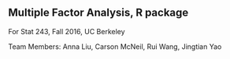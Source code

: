 Multiple Factor Analysis, R package
----------------------------------
For Stat 243, Fall 2016, UC Berkeley

Team Members: Anna Liu, Carson McNeil, Rui Wang, Jingtian Yao
